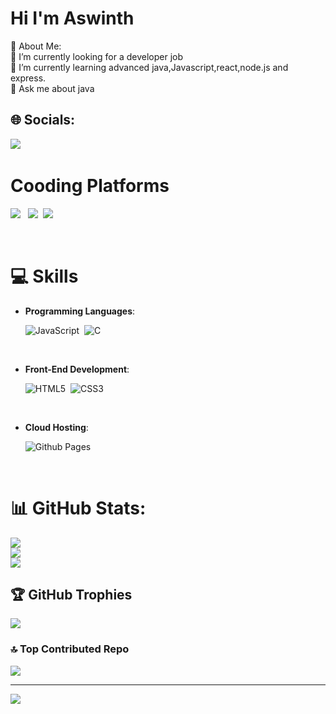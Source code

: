 <h1>Hi I'm Aswinth</h1>
💫 About Me:<br>
🔭 I’m currently looking for a developer job<br>🌱 I’m currently learning advanced java,Javascript,react,node.js and express.<br>💬 Ask me about java <br>


## 🌐 Socials:

<a href="https://www.linkedin.com/in/aswinth-k-a76674214/" target="_blank"><img src="https://img.shields.io/badge/LinkedIn-0077B5?style=for-the-badge&logo=linkedin&logoColor=white"></a>&nbsp;


# Cooding Platforms

<a href="https://auth.geeksforgeeks.org/user/aswinth_24/practice"><img src="https://img.shields.io/badge/GeeksforGeeks-2F8D46.svg?style=for-the-badge&logo=GeeksforGeeks&logoColor=white"><a> &nbsp;
<a href="https://leetcode.com/Aswinth24/"><img src="https://img.shields.io/badge/LeetCode-FFA116.svg?style=for-the-badge&logo=LeetCode&logoColor=white"></a>&nbsp;
<a href="https://www.hackerrank.com/aswinth24?hr_r=1"><img src="https://img.shields.io/badge/HackerRank-00EA64.svg?style=for-the-badge&logo=HackerRank&logoColor=white"></a> 
  
<br>
  
# 💻 Skills
  
  
- **Programming Languages**:
  
   ![JavaScript](https://img.shields.io/badge/JavaScript%20-%23F7DF1E.svg?style=for-the-badge&logo=javascript&logoColor=black)&nbsp;
   ![C](http://img.shields.io/badge/C%20-%23F7DF1E.svg?style=for-the-badge&logo=C&logoColor=black)&nbsp;
  
    <br>
  
- **Front-End Development**:

   ![HTML5](https://img.shields.io/badge/HTML5%20-%23E34F26.svg?style=for-the-badge&logo=html5&logoColor=white)&nbsp;
   ![CSS3](https://img.shields.io/badge/CSS%20-%231572B6.svg?style=for-the-badge&logo=css3&logoColor=white)
  
   <br>
  
- **Cloud Hosting**:

    ![Github Pages](https://img.shields.io/badge/GitHub%20Pages-%23327FC7.svg?style=for-the-badge&logo=github&logoColor=white)
    
<br>
  
# 📊 GitHub Stats:
![](https://github-readme-stats.vercel.app/api?username=Aswinth24&theme=tokyonight&hide_border=false&include_all_commits=false&count_private=false)<br/>
![](https://github-readme-streak-stats.herokuapp.com/?user=Aswinth24&theme=tokyonight&hide_border=false)<br/>
![](https://github-readme-stats.vercel.app/api/top-langs/?username=Aswinth24&theme=tokyonight&hide_border=false&include_all_commits=false&count_private=false&layout=compact)

## 🏆 GitHub Trophies
![](https://github-profile-trophy.vercel.app/?username=Aswinth24&theme=juicyfresh&no-frame=false&no-bg=true&margin-w=4)

### 🔝 Top Contributed Repo
![](https://github-contributor-stats.vercel.app/api?username=Aswinth24&limit=5&theme=tokyonight&combine_all_yearly_contributions=true)

---
[![](https://visitcount.itsvg.in/api?id=Aswinth24&icon=0&color=0)](https://visitcount.itsvg.in)

<!-- Proudly created with GPRM ( https://gprm.itsvg.in ) -->
